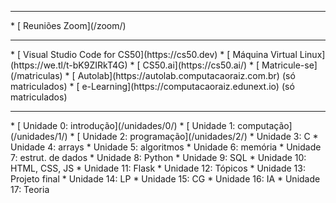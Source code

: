<hr />
* [<i class="fas fa-video pe-2"></i> Reuniões Zoom](/zoom/)
<hr />
* [<i class="fa-duotone fa-browser"></i> Visual Studio Code for
  CS50](https://cs50.dev)
* [<i class="fa-solid fa-computer"></i> Máquina Virtual Linux](https://we.tl/t-bK9ZIRkT4G)
* [<i class="fa-solid fa-duck pe-2 text-decoration-none"></i> CS50.ai](https://cs50.ai/)
* [<i class="fa-regular fa-square-dollar"></i> Matricule-se](/matriculas)
* [<i class="fa-solid fa-hundred-points"></i> Autolab](https://autolab.computacaoraiz.com.br)
  (só matriculados)
* [<i class="fa-light fa-chalkboard-user"></i> e-Learning](https://computacaoraiz.edunext.io)
  (só matriculados)
<hr />
* [<i class="fa-regular fa-book-open-reader"></i> Unidade 0: introdução](/unidades/0/)
* [<i class="fa-solid fa-microchip"></i> Unidade 1: computação](/unidades/1/)
* [<i class="fa-solid fa-gear-complex-code"></i> Unidade 2: programação](/unidades/2/)
* <i class="fa-solid fa-c"></i> Unidade 3: C
* <i class="fa-kit fa-array"></i> Unidade 4: arrays
* <i class="fa-solid fa-arrow-down-1-9"></i> Unidade 5: algoritmos
* <i class="fa-regular fa-memory"></i> Unidade 6: memória
* <i class="fa-light fa-circle-nodes"></i> Unidade 7: estrut. de dados
* <i class="fa-brands fa-python"></i> Unidade 8: Python
* <i class="fa-solid fa-database"></i> Unidade 9: SQL
* <i class="fa-brands fa-square-js"></i> Unidade 10: HTML, CSS, JS
* <i class="fa-kit fa-flask"></i> Unidade 11: Flask
* <i class="fa-solid fa-list-check"></i> Unidade 12: Tópicos
* <i class="fa-regular fa-graduation-cap"></i> Unidade 13: Projeto final
* <i class="fa-light fa-language"></i> Unidade 14: LP
* <i class="fa-regular fa-alien-8bit"></i> Unidade 15: CG
* <i class="fa-light fa-user-robot"></i> Unidade 16: IA
* <i class="fa-sharp fa-solid fa-book"></i> Unidade 17: Teoria
